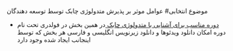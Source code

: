 موضوع انتخابی#
عوامل موثر بر پذیرش متدولوژی چابک توسط توسعه دهندگان

- [دوره مناسب برای آشنایی با متدولوژی چابک ](https://www.linkedin.com/learning/agile-software-development-transforming-your-organization)
در همین بخش در فولدری تحت نام دوره امکان دانلود ویدئوها و دانلود زیرنویس انگلیسی و فارسی هر بخش که توسط اینجانب ایجاد شده وجود دارد
